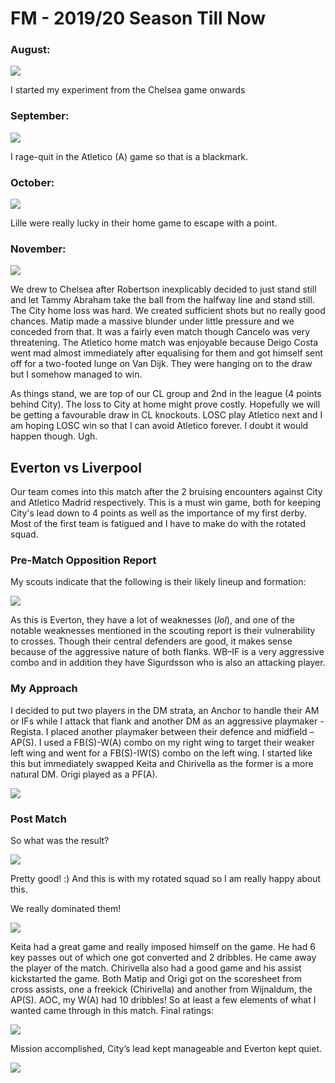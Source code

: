 # FM - 2019/20 Season Till Now

### August:

![](/images/fm_till_nov2019/image1.png)

I started my experiment from the Chelsea game onwards

### September:

![](/images/fm_till_nov2019/image2.png)

I rage-quit in the Atletico (A) game so that is a blackmark. 

### October:

![](/images/fm_till_nov2019/image3.png)

Lille were really lucky in their home game to escape with a point.

### November:

![](/images/fm_till_nov2019/image4.png)

We drew to Chelsea after Robertson inexplicably decided to just stand still and let Tammy Abraham take the ball from the halfway line and stand still. The City home loss was hard. We created sufficient shots but no really good chances. Matip made a massive blunder under little pressure and we conceded from that. It was a fairly even match though Cancelo was very threatening. The Atletico home match was enjoyable because Deigo Costa went mad almost immediately after equalising for them and got himself sent off for a two-footed lunge on Van Dijk. They were hanging on to the draw but I somehow managed to win.

As things stand, we are top of our CL group and 2nd in the league (4 points behind City). The loss to City at home might prove costly. Hopefully we will be getting a favourable draw in CL knockouts. LOSC play Atletico next and I am hoping LOSC win so that I can avoid Atletico forever. I doubt it would happen though. Ugh. 

## Everton vs Liverpool
Our team comes into this match after the 2 bruising encounters against City and Atletico Madrid respectively. This is a must win game, both for keeping City's lead down to 4 points as well as the importance of my first derby. Most of the first team is fatigued and I have to make do with the rotated squad. 

### Pre-Match Opposition Report
My scouts indicate that the following is their likely lineup and formation:

![](/images/fm_till_nov2019/image5.png)

As this is Everton, they have a lot of weaknesses (*lol*), and one of the notable weaknesses mentioned in the scouting report is their vulnerability to crosses. Though their central defenders are good, it makes sense because of the aggressive nature of both flanks. WB–IF is a very aggressive combo and in addition they have Sigurdsson who is also an attacking player. 

### My Approach
I decided to put two players in the DM strata, an Anchor to handle their AM or IFs while I attack that flank and another DM as an aggressive playmaker - Regista. I placed another playmaker between their defence and midfield – AP(S). I used a FB(S)-W(A) combo on my right wing to target their weaker left wing and went for a FB(S)-IW(S) combo on the left wing.
I started like this but immediately swapped Keita and Chirivella as the former is a more natural DM. Origi played as a PF(A). 

![](/images/fm_till_nov2019/image6.png)

### Post Match
So what was the result?

![](/images/fm_till_nov2019/image7.png)

Pretty good! :) 
And this is with my rotated squad so I am really happy about this.

We really dominated them!

![](/images/fm_till_nov2019/image8.png)

Keita had a great game and really imposed himself on the game. He had 6 key passes out of which one got converted and 2 dribbles. He came away the player of the match. Chirivella also had a good game and his assist kickstarted the game. Both Matip and Origi got on the scoresheet from cross assists, one a freekick (Chirivella) and another from Wijnaldum, the AP(S).  AOC, my W(A) had 10 dribbles! So at least a few elements of what I wanted came through in this match. Final ratings:

![](/images/fm_till_nov2019/image9.png)

Mission accomplished, City’s lead kept manageable and Everton kept quiet.

![](/images/fm_till_nov2019/image10.jpeg)
